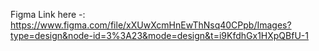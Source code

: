 Figma Link here -: https://www.figma.com/file/xXUwXcmHnEwThNsq40CPpb/Images?type=design&node-id=3%3A23&mode=design&t=i9KfdhGx1HXpQBfU-1
